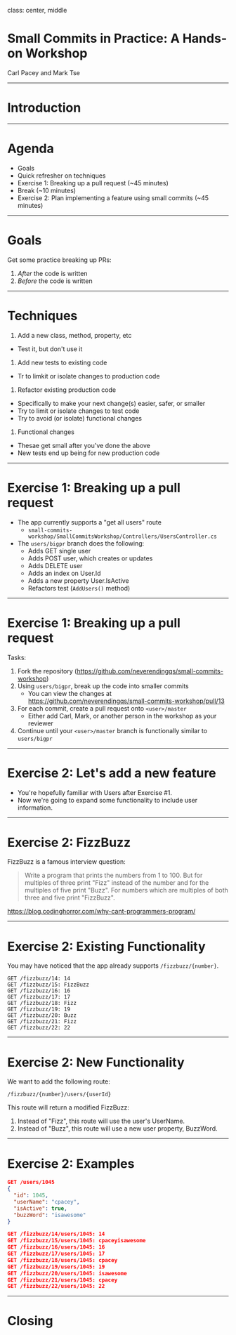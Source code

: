 <!-- Docs: https://github.com/gnab/remark/wiki -->
<!-- Example: https://github.com/gnab/remark/blob/gh-pages/index.html -->

class: center, middle

# Small Commits in Practice: A Hands-on Workshop

Carl Pacey and Mark Tse

---

# Introduction

---

# Agenda

* Goals
* Quick refresher on techniques
* Exercise 1: Breaking up a pull request (~45 minutes)
* Break (~10 minutes)
* Exercise 2: Plan implementing a feature using small commits (~45 minutes)

---

# Goals

Get some practice breaking up PRs:

1. _After_ the code is written
1. _Before_ the code is written

---

# Techniques

1. Add a new class, method, property, etc
  * Test it, but don't use it
1. Add new tests to existing code
  * Tr to limkit or isolate changes to production code
1. Refactor existing production code
  * Specifically to make your next change(s) easier, safer, or smaller
  * Try to limit or isolate changes to test code
  * Try to avoid (or isolate) functional changes
1. Functional changes
  * Thesae get small after you've done the above
  * New tests end up being for new production code

---

# Exercise 1: Breaking up a pull request

* The app currently supports a "get all users" route
  * `small-commits-workshop/SmallCommitsWorkshop/Controllers/UsersController.cs`
* The `users/bigpr` branch does the following:
  * Adds GET single user
  * Adds POST user, which creates or updates
  * Adds DELETE user
  * Adds an index on User.Id
  * Adds a new property User.IsActive
  * Refactors test (`AddUsers()` method)

---

# Exercise 1: Breaking up a pull request

Tasks:
1. Fork the repository (https://github.com/neverendingqs/small-commits-workshop)
1. Using `users/bigpr`, break up the code into smaller commits
    * You can view the changes at
      https://github.com/neverendingqs/small-commits-workshop/pull/13
1. For each commit, create a pull request onto `<user>/master`
    * Either add Carl, Mark, or another person in the workshop as your reviewer
1. Continue until your `<user>/master` branch is functionally similar to
    `users/bigpr`

---

# Exercise 2: Let's add a new feature

* You're hopefully familiar with Users after Exercise #1.
* Now we're going to expand some functionality to include user information.

---

# Exercise 2: FizzBuzz

FizzBuzz is a famous interview question:

> Write a program that prints the numbers from 1 to 100. But for multiples of three print "Fizz" instead of the number and for the multiples of five print "Buzz". For numbers which are multiples of both three and five print "FizzBuzz".

https://blog.codinghorror.com/why-cant-programmers-program/

---

# Exercise 2: Existing Functionality

You may have noticed that the app already supports `/fizzbuzz/{number}`.

```
GET /fizzbuzz/14: 14
GET /fizzbuzz/15: FizzBuzz
GET /fizzbuzz/16: 16
GET /fizzbuzz/17: 17
GET /fizzbuzz/18: Fizz
GET /fizzbuzz/19: 19
GET /fizzbuzz/20: Buzz
GET /fizzbuzz/21: Fizz
GET /fizzbuzz/22: 22
```

---

# Exercise 2: New Functionality

We want to add the following route:

```
/fizzbuzz/{number}/users/{userId}
```

This route will return a modified FizzBuzz:

1. Instead of "Fizz", this route will use the user's UserName.
1. Instead of "Buzz", this route will use a new user property, BuzzWord.

---

# Exercise 2: Examples

```json
GET /users/1045
{
  "id": 1045,
  "userName": "cpacey",
  "isActive": true,
  "buzzWord": "isawesome"
}
```

```json
GET /fizzbuzz/14/users/1045: 14
GET /fizzbuzz/15/users/1045: cpaceyisawesome
GET /fizzbuzz/16/users/1045: 16
GET /fizzbuzz/17/users/1045: 17
GET /fizzbuzz/18/users/1045: cpacey
GET /fizzbuzz/19/users/1045: 19
GET /fizzbuzz/20/users/1045: isawesome
GET /fizzbuzz/21/users/1045: cpacey
GET /fizzbuzz/22/users/1045: 22
```

---

# Closing
